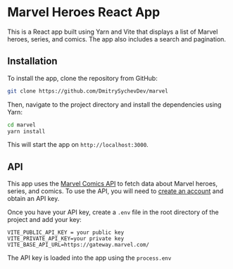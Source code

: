 # Marvel Heroes React App

This is a React app built using Yarn and Vite that displays a list of Marvel heroes, series, and comics. The app also includes a search and pagination.

## Installation

To install the app, clone the repository from GitHub:

```bash
git clone https://github.com/DmitrySychevDev/marvel
```

Then, navigate to the project directory and install the dependencies using Yarn:

```bash
cd marvel
yarn install
```

This will start the app on `http://localhost:3000`.

## API

This app uses the [Marvel Comics API](https://developer.marvel.com/) to fetch data about Marvel heroes, series, and comics. To use the API, you will need to [create an account](https://developer.marvel.com/documentation/getting_started) and obtain an API key.

Once you have your API key, create a `.env` file in the root directory of the project and add your key:

```.env
VITE_PUBLIC_API_KEY = your public key
VITE_PRIVATE_API_KEY=your private key
VITE_BASE_API_URL=https://gateway.marvel.com/
```

The API key is loaded into the app using the `process.env`
